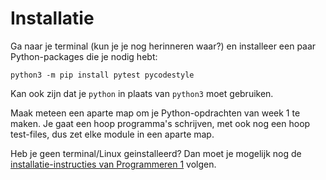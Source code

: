 # Installatie

Ga naar je terminal (kun je je nog herinneren waar?) en installeer een paar Python-packages die je nodig hebt:

    python3 -m pip install pytest pycodestyle

Kan ook zijn dat je `python` in plaats van `python3` moet gebruiken.

Maak meteen een aparte map om je Python-opdrachten van week 1 te maken. Je gaat een hoop programma's schrijven, met ook nog een hoop test-files, dus zet elke module in een aparte map.

Heb je geen terminal/Linux geinstalleerd? Dan moet je mogelijk nog de [installatie-instructies van Programmeren 1](https://prog1.proglab.nl/extra/installatie) volgen.
